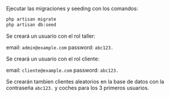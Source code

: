 
Ejecutar las migraciones y seeding con los comandos:

```bash
php artisan migrate
php artisan db:seed
```

Se creará un usuario con el rol taller:

email: `admin@example.com`
password: `abc123.`

Se creará un usuario con el rol cliente:

email: `cliente@example.com`
password: `abc123.`

Se crearán tambien clientes aleatorios en la base de datos con la contraseña `abc123.` y coches para los 3 primeros usuarios.